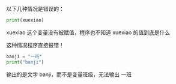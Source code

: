 以下几种情况是错误的：

```py
print(xuexiao)
```

xuexiao 这个变量没有被赋值，程序也不知道 xuexiao 的值到底是什么

这种情况程序直接报错！

```py
banji = "一班"
print("banji")
```

输出的是文字 banji，而不是变量班级，无法输出 一班

